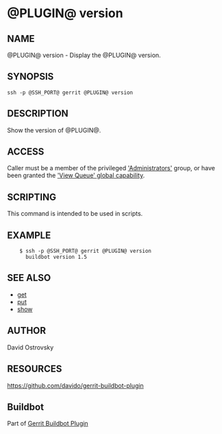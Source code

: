 @PLUGIN@ version
================

NAME
----
@PLUGIN@ version - Display the @PLUGIN@ version.

SYNOPSIS
--------
```
ssh -p @SSH_PORT@ gerrit @PLUGIN@ version
```

DESCRIPTION
-----------
Show the version of @PLUGIN@.

ACCESS
------
Caller must be a member of the privileged ['Administrators'][1] group,
or have been granted the ['View Queue' global capability][2].

[1]: ../../../Documentation/access-control.html#administrators
[2]: ../../../Documentation/access-control.html#capability_viewQueue

SCRIPTING
---------
This command is intended to be used in scripts.

EXAMPLE
-------

```
    $ ssh -p @SSH_PORT@ gerrit @PLUGIN@ version
      buildbot version 1.5
```

SEE ALSO
--------

* [get](cmd-get.html)
* [put](cmd-put.html)
* [show](cmd-show.html)

AUTHOR
------
David Ostrovsky

RESOURCES
---------
<https://github.com/davido/gerrit-buildbot-plugin>

Buildbot
--------
Part of [Gerrit Buildbot Plugin](index.html)